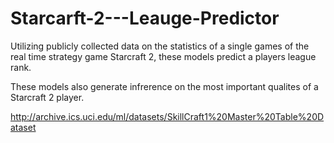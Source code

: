 # Starcarft-2---Leauge-Predictor
Utilizing publicly collected data on the statistics of a single games of the real time strategy game Starcraft 2, these models predict a players league rank.

These models also generate infrerence on the most important qualites of a Starcraft 2 player. 

http://archive.ics.uci.edu/ml/datasets/SkillCraft1%20Master%20Table%20Dataset

